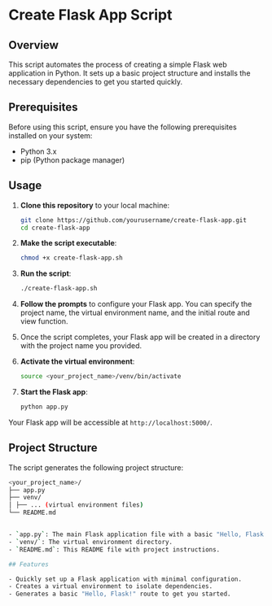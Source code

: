 # Create Flask App Script

## Overview

This script automates the process of creating a simple Flask web application in Python. It sets up a basic project structure and installs the necessary dependencies to get you started quickly.

## Prerequisites

Before using this script, ensure you have the following prerequisites installed on your system:

- Python 3.x
- pip (Python package manager)

## Usage

1. **Clone this repository** to your local machine:

    ```bash
    git clone https://github.com/yourusername/create-flask-app.git
    cd create-flask-app
   
2. **Make the script executable**:
    ```bash
    chmod +x create-flask-app.sh

3. **Run the script**:
    ```bash
    ./create-flask-app.sh

4. **Follow the prompts** to configure your Flask app. You can specify the project name, the virtual environment name, and the initial route and view function.

5. Once the script completes, your Flask app will be created in a directory with the project name you provided.

6. **Activate the virtual environment**:
    ```bash
    source <your_project_name>/venv/bin/activate

7. **Start the Flask app**:
    ```bash
    python app.py


Your Flask app will be accessible at `http://localhost:5000/`.

## Project Structure

The script generates the following project structure:

```bash
<your_project_name>/
├── app.py
├── venv/
│ ├── ... (virtual environment files)
└── README.md


- `app.py`: The main Flask application file with a basic "Hello, Flask!" route.
- `venv/`: The virtual environment directory.
- `README.md`: This README file with project instructions.

## Features

- Quickly set up a Flask application with minimal configuration.
- Creates a virtual environment to isolate dependencies.
- Generates a basic "Hello, Flask!" route to get you started.
